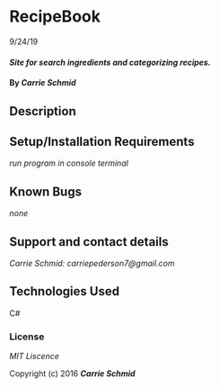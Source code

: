 # RecipeBook
9/24/19


#### _Site for search ingredients and categorizing recipes._

#### By _**Carrie Schmid**_

## Description


## Setup/Installation Requirements

_run program in console terminal_

## Known Bugs

_none_



## Support and contact details


_Carrie Schmid: carriepederson7@gmail.com_

## Technologies Used

C#

### License

*MIT Liscence*

Copyright (c) 2016 **_Carrie Schmid_**
